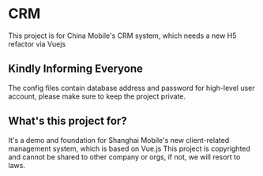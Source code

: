 
# CRM
This project is for China Mobile's CRM system, which needs a new H5 refactor via Vuejs

## Kindly Informing Everyone
The config files contain database address and password for high-level user account, please make sure to keep the project private.

## What's this project for?
It's a demo and foundation for Shanghai Mobile's new client-related management system, which is based on Vue.js
This project is copyrighted and cannot be shared to other company or orgs, if not, we will resort to laws.
